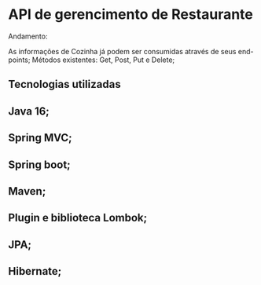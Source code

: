 # API de gerencimento de Restaurante

Andamento:

As informações de Cozinha já podem ser consumidas através de seus end-points;
Métodos existentes: Get, Post, Put e Delete;

## Tecnologias utilizadas
## Java 16;
## Spring MVC;
## Spring boot;
## Maven;
## Plugin e biblioteca Lombok;
## JPA;
## Hibernate;